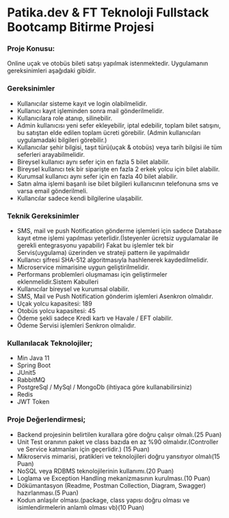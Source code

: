 # Patika.dev & FT Teknoloji Fullstack Bootcamp Bitirme Projesi

### Proje Konusu:
Online uçak ve otobüs bileti satışı yapılmak istenmektedir. Uygulamanın gereksinimleri
aşağıdaki gibidir.

### Gereksinimler
- Kullanıcılar sisteme kayıt ve login olabilmelidir.
- Kullanıcı kayıt işleminden sonra mail gönderilmelidir.
- Kullanıcılara role atanıp, silinebilir.
- Admin kullanıcısı yeni sefer ekleyebilir, iptal edebilir, toplam bilet satışını, bu satıştan elde edilen toplam ücreti görebilir. (Admin kullanıcıları uygulamadaki bilgileri
görebilir.)
- Kullanıcılar şehir bilgisi, taşıt türü(uçak & otobüs) veya tarih bilgisi ile tüm seferleri
arayabilmelidir.
- Bireysel kullanıcı aynı sefer için en fazla 5 bilet alabilir.
- Bireysel kullanıcı tek bir siparişte en fazla 2 erkek yolcu için bilet alabilir.
- Kurumsal kullanıcı aynı sefer için en fazla 40 bilet alabilir.
- Satın alma işlemi başarılı ise bilet bilgileri kullanıcının telefonuna sms ve varsa
email gönderilmeli.
- Kullancılar sadece kendi bilgilerine ulaşabilir.

### Teknik Gereksinimler
- SMS, mail ve push Notification gönderme işlemleri için sadece Database kayıt
etme işlemi yapılması yeterlidir.(İsteyenler ücretsiz uygulamalar ile gerekli
entegrasyonu yapabilir) Fakat bu işlemler tek bir Servis(uygulama) üzerinden ve
strateji pattern ile yapılmalıdır
- Kullanıcı şifresi SHA-512 algoritmasıyla hashlenerek kaydedilmelidir.
- Microservice mimarisine uygun geliştirilmelidir.
- Performans problemleri oluşmaması için geliştirmeler eklenmelidir.Sistem Kabulleri
- Kullanıcılar bireysel ve kurumsal olabilir.
- SMS, Mail ve Push Notification gönderim işlemleri Asenkron olmalıdır.
- Uçak yolcu kapasitesi: 189
- Otobüs yolcu kapasitesi: 45
- Ödeme şekli sadece Kredi kartı ve Havale / EFT olabilir.
- Ödeme Servisi işlemleri Senkron olmalıdır.

### Kullanılacak Teknolojiler;
- Min Java 11
- Spring Boot
- JUnit5
- RabbitMQ
- PostgreSql / MySql / MongoDb (ihtiyaca göre kullanabilirsiniz)
- Redis
- JWT Token

### Proje Değerlendirmesi;
- Backend projesinin belirtilen kurallara göre doğru çalışır olmalı.(25 Puan)
- Unit Test oranının paket ve class bazıda en az %90 olmalıdır.(Controller ve
Service katmanları için geçerlidir.) (15 Puan)
- Mikroservis mimarisi, pratikleri ve teknolojileri doğru yansıtıyor olmalı(15 Puan)
- NoSQL veya RDBMS teknolojilerinin kullanımı.(20 Puan)
- Loglama ve Exception Handling mekanizmasının kurulması.(10 Puan)
- Dökümantasyon (Readme, Postman Collection, Diagram, Swagger)
hazırlanması.(5 Puan)
- Kodun anlaşılır olması.(package, class yapısı doğru olması ve isimlendirmelerin
anlamlı olması vb)(10 Puan)

